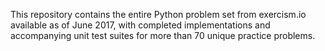 This repository contains the entire Python problem set from exercism.io
available as of June 2017, with completed implementations and accompanying unit
test suites for more than 70 unique practice problems.
